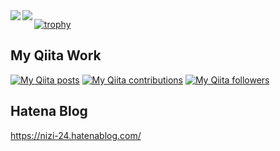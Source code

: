 <a href="https://github.com/anuraghazra/github-readme-stats">
  <img align="left" src="https://github-readme-stats.vercel.app/api?username=nizi24&count_private=true&show_icons=true" />
</a>
<a href="https://github.com/anuraghazra/github-readme-stats">
  <img align="left" src="https://github-readme-stats.vercel.app/api/top-langs/?username=nizi24&count_private=true" />
</a>

[![trophy](https://github-profile-trophy.vercel.app/?username=nizi24)](https://github.com/ryo-ma/github-profile-trophy)

## My Qiita Work
[![My Qiita posts](https://qiita-badge.apiapi.app/s/nizi24/posts.svg)](http://qiita.com/nizi24)
[![My Qiita contributions](https://qiita-badge.apiapi.app/s/nizi24/contributions.svg)](http://qiita.com/nizi24)
[![My Qiita followers](https://qiita-badge.apiapi.app/s/nizi24/followers.svg)](http://qiita.com/nizi24)

## Hatena Blog
https://nizi-24.hatenablog.com/
